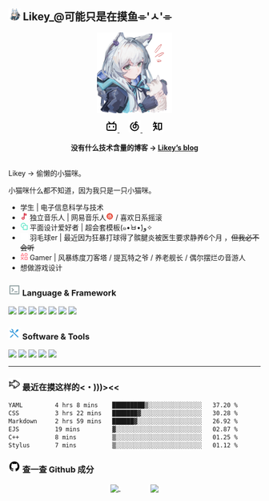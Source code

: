 <link href="https://fastly.jsdelivr.net/npm/remixicon@2.5.0/fonts/remixicon.css" rel="stylesheet">
  
## <img width="24px" src="/pic/Shock_Rosmontis.png" /> Likey_@可能只是在摸鱼⌯'ㅅ'⌯

<p align="center">
  <img align="center" width="150px" src="/pic/Likey_avatar.png" />
</p>
<p align="center">
  
  <a href="https://space.bilibili.com/6741287" target="_blank" alt="Bilibili" title="Bilibili">
    <img src="/pic/bilibili-line.png" width="24px"/>
  </a>
  &emsp;
  <a href="https://music.163.com/#/artist?id=12466942" target="_blank" alt="Netease_cloud" title="Netease_cloud">
    <img src="/pic/netease-cloud-music-line.png" width="24px"/>
  </a>
  &emsp;
  <a href="https://www.zhihu.com/people/lyrik-41" target="_blank" alt="zhihu" title="zhihu">
    <img src="/pic/zhihu-line.png" width="24px"/>
  </a>
  <br><br>
   <strong>没有什么技术含量的博客 → <a href="https://lyrikp.art">Likey’s blog</a></strong>
  <br><br>
</p>

Likey → 偷懒的小猫咪。

小猫咪什么都不知道，因为我只是一只小猫咪。

* 学生 | 电子信息科学与技术
* <img src="/pic/music.png" width="15px"/> 独立音乐人 | 网易音乐人<img src="/pic/netease-cloud-music-fill.png" width="15px"/> / 喜欢日系摇滚
* <img src="/pic/graphic-design.png" width="15px"/> 平面设计爱好者 | 超会套模板(๑•̀ㅂ•́)و✧
* <img src="/pic/badminton.png" width="15px"/> 羽毛球er | 最近因为狂暴打球得了髌腱炎被医生要求静养6个月 ，~~但我必不会听~~
* <img src="/pic/game-ps.png" width="15px"/> Gamer | 风暴练度刀客塔 / 提瓦特之爷 / 养老舰长 / 偶尔摆烂の音游人
* 想做游戏设计


### <img src="/pic/terminal-box-line.png" width="24px"/> Language & Framework

<p>
  <img src="https://img.shields.io/badge/-Python3-3676AB?style=flat-square&logo=Python&logoColor=white"/>
  <img src="https://img.shields.io/badge/-C++-669CD3?style=flat-square&logo=cplusplus"/>
  <img src="https://img.shields.io/badge/-HTML5-E34F26?style=flat-square&logo=HTML5&logoColor=white"/>
  <img src="https://img.shields.io/badge/-Markdown-43443E?style=flat-square&logo=markdown&logoColor=white"/>
  <img src="https://img.shields.io/badge/-CSS3-1572B6?style=flat-square&logo=CSS3&logoColor=white"/>
  <img src="https://img.shields.io/badge/-Qt-142CD52?style=flat-square&logo=qt&logoColor=white"/>
  <img src="https://img.shields.io/badge/-Hexo-0D82CD?style=flat-square&logo=hexo&logoColor=white"/>
</p>

### <img src="/pic/tools-line.png" width="24px"/> Software & Tools

<p>
  <img src="https://img.shields.io/badge/-Visual%20Studio%20Code-23A9F2?style=flat-square&logo=Visual%20Studio%20Code&logoColor=white"/>
  <img src="https://img.shields.io/badge/-Github-181717?style=flat-square&logo=GitHub&logoColor=white"/>
  <img src="https://img.shields.io/badge/-Git-F44D27?style=flat-square&logo=Git&logoColor=white"/>
  <img src="https://img.shields.io/badge/-QtCreator-142CD52?style=flat-square&logo=qt&logoColor=white"/>
  <img src="https://img.shields.io/badge/-Adobe-FA0F01?style=flat-square&logo=adobe&logoColor=white"/>
</p>

----

### <img src="/pic/fish.png" width="24px"/> 最近在摸这样的<・)))><<

<!--START_SECTION:waka-->

```text
YAML         4 hrs 8 mins    █████████▒░░░░░░░░░░░░░░░   37.20 %
CSS          3 hrs 22 mins   ███████▓░░░░░░░░░░░░░░░░░   30.28 %
Markdown     2 hrs 59 mins   ██████▓░░░░░░░░░░░░░░░░░░   26.92 %
EJS          19 mins         ▓░░░░░░░░░░░░░░░░░░░░░░░░   02.87 %
C++          8 mins          ▒░░░░░░░░░░░░░░░░░░░░░░░░   01.25 %
Stylus       7 mins          ▒░░░░░░░░░░░░░░░░░░░░░░░░   01.12 %
```

<!--END_SECTION:waka-->

### <img src="/pic/github-fill.png" width="24px"/> 查一查 Github 成分

<p align="center">
<a href="https://github.com/anuraghazra/github-readme-stats">
  <img align="center" height="150px"  src="https://github-readme-stats.vercel.app/api?username=Lyrikp&count_private=true&show_icons=true&theme=graywhite&show_owner=true" />
</a>
  &emsp;&emsp;&emsp;&emsp;
<a href="https://github.com/anuraghazra/github-readme-stats">
  <img align="center" height="150px"  src="https://github-readme-stats.vercel.app/api/top-langs/?username=Lyrikp&theme=graywhite&layout=compact" />
</a>
</p>

